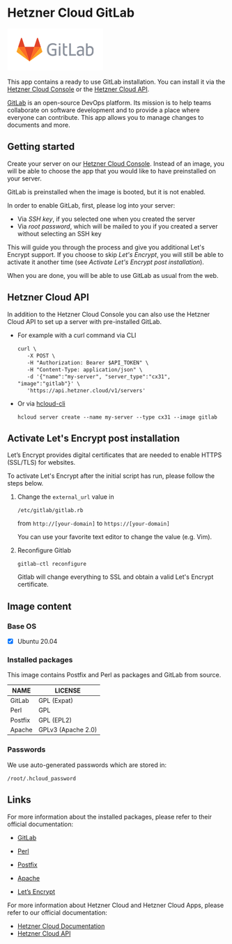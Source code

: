 # Hetzner Cloud GitLab

<img src="images/gitlab-logo.png" height="97px">
<br>

This app contains a ready to use GitLab installation.
You can install it via the [Hetzner Cloud Console](https://console.hetzner.cloud) or the [Hetzner Cloud API](https://docs.hetzner.cloud/#servers-create-a-server).

[GitLab](https://about.gitlab.com/) is an open-source DevOps platform. Its mission is to help teams collaborate on software development and to provide a place where everyone can contribute. This app allows you to manage changes to documents and more.

## Getting started

Create your server on our [Hetzner Cloud Console](https://console.hetzner.cloud). Instead of an image, you will be able to choose the app that you would like to have preinstalled on your server.

GitLab is preinstalled when the image is booted, but it is not enabled.

In order to enable GitLab, first, please log into your server:

- Via _SSH key_, if you selected one when you created the server
- Via _root password_, which will be mailed to you if you created a server without selecting an SSH key

This will guide you through the process and give you additional Let's Encrypt support. If you choose to skip _Let's Encrypt_, you will still be able to activate it another time (see _Activate Let's Encrypt post installation_).

When you are done, you will be able to use GitLab as usual from the web.

## Hetzner Cloud API

In addition to the Hetzner Cloud Console you can also use the Hetzner Cloud API to set up a server with pre-installed GitLab.

- For example with a curl command via CLI

  ```
  curl \
     -X POST \
     -H "Authorization: Bearer $API_TOKEN" \
     -H "Content-Type: application/json" \
     -d '{"name":"my-server", "server_type":"cx31", "image":"gitlab"}' \
     'https://api.hetzner.cloud/v1/servers'
  ```

- Or via [hcloud-cli](https://github.com/hetznercloud/cli)

  ```
  hcloud server create --name my-server --type cx31 --image gitlab
  ```

## Activate Let's Encrypt post installation

Let’s Encrypt provides digital certificates that are needed to enable HTTPS (SSL/TLS) for websites.

To activate Let's Encrypt after the initial script has run, please follow the steps below.

1. Change the `external_url` value in

   ```
   /etc/gitlab/gitlab.rb
   ```

   from `http://[your-domain]` to `https://[your-domain]`

   You can use your favorite text editor to change the value (e.g. Vim).

2. Reconfigure Gitlab

   ```
   gitlab-ctl reconfigure
   ```

   Gitlab will change everything to SSL and obtain a valid Let's Encrypt certificate.

## Image content

### Base OS

- [x] Ubuntu 20.04

### Installed packages

This image contains Postfix and Perl as packages and GitLab from source.

| NAME    | LICENSE            |
| ------- | ------------------ |
| GitLab  | GPL (Expat)        |
| Perl    | GPL                |
| Postfix | GPL (EPL2)         |
| Apache  | GPLv3 (Apache 2.0) |

### Passwords

We use auto-generated passwords which are stored in:

```
/root/.hcloud_password
```

## Links

For more information about the installed packages, please refer to their official documentation:

- [GitLab](https://docs.gitlab.com/)
- [Perl](https://perldoc.perl.org/)
- [Postfix](http://www.postfix.org/documentation.html)
- [Apache](https://cwiki.apache.org/confluence/display/httpd/FAQ)

- [Let’s Encrypt](https://letsencrypt.org/de/docs/)

For more information about Hetzner Cloud and Hetzner Cloud Apps, please refer to our official documentation:

- [Hetzner Cloud Documentation](https://docs.hetzner.com/cloud/)
- [Hetzner Cloud API](https://docs.hetzner.cloud/)
